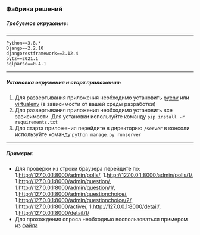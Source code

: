 ### Фабрика решений

##### Требуемое окружение:
---
    Python==3.8.*
    Django==2.2.10
    djangorestframework==3.12.4
    pytz==2021.1
    sqlparse==0.4.1
---
##### Установка окружения и старт приложения:
  1. Для развертывания приложения необходимо установить [pyenv](https://github.com/pyenv/pyenv) или [virtualenv](https://github.com/pyenv/pyenv)
  (в зависимости от вашей среды разработки)
  1. Для развертывания приложения необходимо установить все зависимости. Для установки используйте команду `pip install -r requirements.txt`
  1. Для старта приложения перейдите в директорию `/server` в консоли используйте команду `python manage.py runserver`
---
##### Примеры:
  * Для проверки из строки браузера перейдите по:
      1.http://127.0.0.1:8000/admin/polls/,
      1.http://127.0.0.1:8000/admin/polls/1/,
      1.http://127.0.0.1:8000/admin/question/,
      1.http://127.0.0.1:8000/admin/question/1/,
      1.http://127.0.0.1:8000/admin/questionchoice/,
      1.http://127.0.0.1:8000/admin/questionchoice/2/,
      1.http://127.0.0.1:8000/active/,
      1.http://127.0.0.1:8000/detail/,
      1.http://127.0.0.1:8000/detail/1/
  * Для прохождения опроса необходимо воспользоваться примером из [файла](https://github.com/GoldGromofon91/Projects/blob/master/%D0%A4%D0%B0%D0%B1%D1%80%D0%B8%D0%BA%D0%B0%20%D1%80%D0%B5%D1%88%D0%B5%D0%BD%D0%B8%D0%B9/example.txt)
